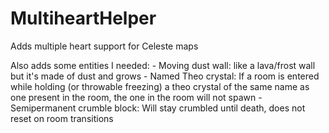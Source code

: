 # MultiheartHelper
Adds multiple heart support for Celeste maps

Also adds some entities I needed:
    - Moving dust wall: like a lava/frost wall but it's made of dust and grows
    - Named Theo crystal: If a room is entered while holding (or throwable freezing) a theo crystal of the same name as one present in the room, the one in the room will not spawn
    - Semipermanent crumble block: Will stay crumbled until death, does not reset on room transitions